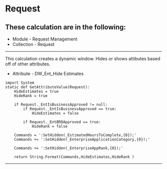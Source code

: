 
# Request 

## These calculation are in the following:
- Module - Request Management
- Collection - Request

---


This calculation creates a dynamic window. Hides or shows attibutes based off of other attributes. 

- Attribute - DW_Ent_Hide Estimates

```
import System
static def GetAttributeValue(Request):
	HideEstimates = true
	HideRank = true

	if Request._EntIsBusinessApproved != null:
		if Request._EntIsBusinessApproved == true:
			HideEstimates = false
	
		if Request._EntBRDApproved == true:
			HideRank = false
	
	Commands = ':SetHidden(_EstimatedHoursToComplete,{0});'
	Commands += ':SetHidden(_EnterpriseApplicationCategory,{0});'
	
	Commands += ':SetHidden(_EnterpriseAppRank,{0});'
	
	return String.Format(Commands,HideEstimates,HideRank )
```

---